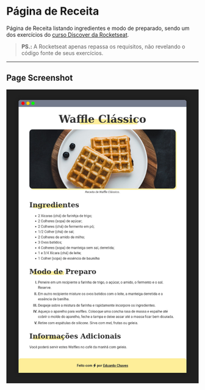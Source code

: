 # Página de Receita

Página de Receita listando ingredientes e modo de preparado, sendo um dos exercícios do [curso Discover da Rocketseat](https://www.rocketseat.com.br/discover).

> **PS.:** A Rocketseat apenas repassa os requisitos, não revelando o código fonte de seus exercícios.

---

## Page Screenshot

![Page Screenshot](page-screenshot.jpg "Page Screenshot")
